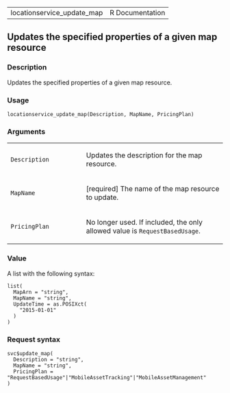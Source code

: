<table style="width: 100%;">
<tbody>
<tr class="odd">
<td>locationservice_update_map</td>
<td style="text-align: right;">R Documentation</td>
</tr>
</tbody>
</table>

## Updates the specified properties of a given map resource

### Description

Updates the specified properties of a given map resource.

### Usage

    locationservice_update_map(Description, MapName, PricingPlan)

### Arguments

<table>
<colgroup>
<col style="width: 35%" />
<col style="width: 65%" />
</colgroup>
<tbody>
<tr class="odd">
<td><code
id="locationservice_update_map_:_Description">Description</code></td>
<td><p>Updates the description for the map resource.</p></td>
</tr>
<tr class="even">
<td><code id="locationservice_update_map_:_MapName">MapName</code></td>
<td><p>[required] The name of the map resource to update.</p></td>
</tr>
<tr class="odd">
<td><code
id="locationservice_update_map_:_PricingPlan">PricingPlan</code></td>
<td><p>No longer used. If included, the only allowed value is
<code>RequestBasedUsage</code>.</p></td>
</tr>
</tbody>
</table>

### Value

A list with the following syntax:

    list(
      MapArn = "string",
      MapName = "string",
      UpdateTime = as.POSIXct(
        "2015-01-01"
      )
    )

### Request syntax

    svc$update_map(
      Description = "string",
      MapName = "string",
      PricingPlan = "RequestBasedUsage"|"MobileAssetTracking"|"MobileAssetManagement"
    )
